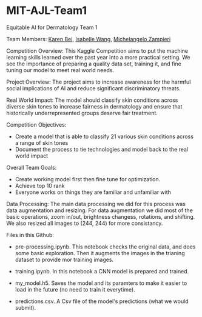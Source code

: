 # MIT-AJL-Team1
Equitable AI for Dermatology Team 1

Team Members:
[Karen Bei]((https://github.com/kbei5234)), 
[Isabelle Wang]([url](https://github.com/isabellelwang)),
[Michelangelo Zampieri](https://github.com/mzampieri19)

Competition Overview: 
This Kaggle Competition aims to put the machine learning skills learned over the past year into a more practical setting. We see the importance of preparing a quality data set, training it, and fine tuning our model to meet real world needs. 

Project Overview: 
The project aims to increase awareness for the harmful social implications of AI and reduce significant discriminatory threats. 

Real World Impact: 
The model should classify skin conditions across diverse skin tones to increase fairness in dermatology and ensure that historically underrepresented groups deserve fair treatment. 

Competition Objectives: 
- Create a model that is able to classify 21 various skin conditions across a range of skin tones
- Document the process to tie technologies and model back to the real world impact

Overall Team Goals:
- Create working model first then fine tune for optimization.
- Achieve top 10 rank
- Everyone works on things they are familiar and unfamiliar with 

Data Processing:
The main data processing we did for this process was data augmentation and resizing. For data augmentation we did most of the basic operations, zoom in/out, brightness changess, rotations, and shifting. We also resized all images to (244, 244) for more consistancy. 

Files in this Github:
- pre-processing.ipynb. This notebook checks the original data, and does some basic exploration. Then it augments the images in the trianing dataset to provide mor training images.

- training.ipynb. In this notebook a CNN model is prepared and trained.

- my_model.h5. Saves the model and its paramters to make it easier to load in the future (no need to train it everytime).

- predictions.csv. A Csv file of the model's predictions (what we would submit). 


